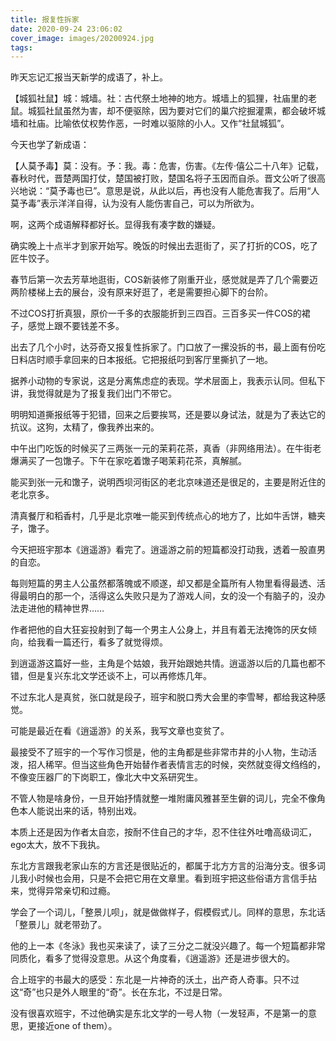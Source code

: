```yaml
---
title: 报复性拆家
date: 2020-09-24 23:06:02
cover_image: images/20200924.jpg
tags:
---
```

昨天忘记汇报当天新学的成语了，补上。

【城狐社鼠】城：城墙。社：古代祭土地神的地方。城墙上的狐狸，社庙里的老鼠。城狐社鼠虽然为害，却不便驱除，因为要对它们的巢穴挖掘灌熏，都会破坏城墙和社庙。比喻依仗权势作恶，一时难以驱除的小人。又作“社鼠城狐”。

今天也学了新成语：

【人莫予毒】莫：没有。予：我。毒：危害，伤害。《左传·僖公二十八年》记载，春秋时代，晋楚两国打仗，楚国被打败，楚国名将子玉因而自杀。晋文公听了很高兴地说：“莫予毒也已”。意思是说，从此以后，再也没有人能危害我了。后用“人莫予毒”表示洋洋自得，认为没有人能伤害自己，可以为所欲为。

啊，这两个成语解释都好长。显得我有凑字数的嫌疑。

确实晚上十点半才到家开始写。晚饭的时候出去逛街了，买了打折的COS，吃了匠牛饺子。

春节后第一次去芳草地逛街，COS新装修了刚重开业，感觉就是弄了几个需要迈两阶楼梯上去的展台，没有原来好逛了，老是需要担心脚下的台阶。

不过COS打折真狠，原价一千多的衣服能折到三四百。三百多买一件COS的裙子，感觉上跟不要钱差不多。

出去了几个小时，达芬奇又报复性拆家了。门口放了一摞没拆的书，最上面有份吃日料店时顺手拿回来的日本报纸。它把报纸叼到客厅里撕扒了一地。

据养小动物的专家说，这是分离焦虑症的表现。学术层面上，我表示认同。但私下讲，我觉得就是为了报复我们出门不带它。

明明知道撕报纸等于犯错，回来之后要挨骂，还是要以身试法，就是为了表达它的抗议。这狗，太精了，像我养出来的。

中午出门吃饭的时候买了三两张一元的茉莉花茶，真香（非网络用法）。在牛街老爆满买了一包馓子。下午在家吃着馓子喝茉莉花茶，真解腻。

能买到张一元和馓子，说明西坝河街区的老北京味道还是很足的，主要是附近住的老北京多。

清真餐厅和稻香村，几乎是北京唯一能买到传统点心的地方了，比如牛舌饼，糖夹子，馓子。

今天把班宇那本《逍遥游》看完了。逍遥游之前的短篇都没打动我，透着一股直男的自恋。

每则短篇的男主人公虽然都落魄或不顺遂，却又都是全篇所有人物里看得最透、活得最明白的那一个，活得这么失败只是为了游戏人间，女的没一个有脑子的，没办法走进他的精神世界……

作者把他的自大狂妄投射到了每一个男主人公身上，并且有着无法掩饰的厌女倾向，给我看一篇还行，看多了就觉得烦。

到逍遥游这篇好一些，主角是个姑娘，我开始跟她共情。逍遥游以后的几篇也都不错，但是复兴东北文学还谈不上，可以再修炼几年。

不过东北人是真贫，张口就是段子，班宇和脱口秀大会里的李雪琴，都给我这种感觉。

可能是最近在看《逍遥游》的关系，我写文章也变贫了。

最接受不了班宇的一个写作习惯是，他的主角都是些非常市井的小人物，生动活泼，招人稀罕。但当这些角色开始替作者表情言志的时候，突然就变得文绉绉的，不像变压器厂的下岗职工，像北大中文系研究生。

不管人物是啥身份，一旦开始抒情就整一堆附庸风雅甚至生僻的词儿，完全不像角色本人能说出来的话，特别出戏。

本质上还是因为作者太自恋，按耐不住自己的才华，忍不住往外吐噜高级词汇，ego太大，放不下我执。

东北方言跟我老家山东的方言还是很贴近的，都属于北方方言的沿海分支。很多词儿我小时候也会用，只是不会把它用在文章里。看到班宇把这些俗语方言信手拈来，觉得异常亲切和过瘾。

学会了一个词儿，「整景儿呗」，就是做做样子，假模假式儿。同样的意思，东北话「整景儿」就老带劲了。

他的上一本《冬泳》我也买来读了，读了三分之二就没兴趣了。每一个短篇都非常同质化，看多了觉得没意思。从这个角度看，《逍遥游》还是进步很大的。

合上班宇的书最大的感受：东北是一片神奇的沃土，出产奇人奇事。只不过这“奇”也只是外人眼里的“奇”。长在东北，不过是日常。

没有很喜欢班宇，不过他确实是东北文学的一号人物（一发轻声，不是第一的意思，更接近one of them）。